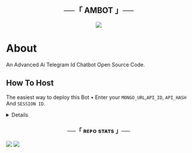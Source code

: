 <h2 align="center">
    ──「 AMBOT 」──
</h2>
<p align="center">
  <img src="https://telegra.ph/file/00eb565274ccbffcf149d.jpg">
</p>

<h3 align="center">

# About
An Advanced Ai Telegram Id Chatbot Open Source Code.

## How To Host
The easiest way to deploy this Bot
• Enter your ```MONGO_URL```,```API_ID```,  ```API_HASH``` And ```SESSION ID```.

<details>
<h4> ɢᴇɴᴇʀᴀᴛᴇ sᴇssɪᴏɴ ᴠɪᴀ ᴛᴇʟᴇɢʀᴀᴍ sᴛʀɪɴɢ-ɢᴇɴ ʙᴏᴛ: </h4>    
<p><a href="https://telegram.dog/ssgenrobot"><img src="https://img.shields.io/badge/TG%20String%20Gen%20Bot-blueviolet?style=for-the-badge&logo=appveyor" width="200""/></a></p>
### Deploy To Heroku 🚀
<p align="center"><a href="https://dashboard.heroku.com/new?template=https://github.com/AbhiModszYT/UserBot"> <img src="https://img.shields.io/badge/Deploy%20To%20Heroku-black?style=for-the-badge&logo=heroku" width="220" height="38.45"/></a></p>
 
## 𝗔𝗠𝗕𝗢𝗧
<p align="center"><a href="https://t.me/AM_YTBott"> <img src="https://img.shields.io/badge/Contact%20Me-black?style=for-the-badge&logo=Telegram" width="200" height="38.45"/></a></p>

## 𝗖𝗵𝗮𝗻𝗻𝗲𝗹 𝗔𝗻𝗱 𝗦𝘂𝗽𝗽𝗼𝗿𝘁
<p align="center"><a href="https://t.me/AM_YTSupport"> <img src="https://img.shields.io/badge/Support%20Group-black?style=for-the-badge&logo=Telegram" width="220" height="38.5"/></a></p>
<p align="center"><a href="https://t.me/AbhiModszYT_Return"> <img src="https://img.shields.io/badge/Support%20Channel-black?style=for-the-badge&logo=Telegram" width="220" height="38.5"/></a></p>
</details>
<h3 align="center">──「 ʀᴇᴘᴏ sᴛᴀᴛs 」──</h3>
<a href="https://github.com/AbhiModszYT/UserBot"><img src="https://github-readme-stats.vercel.app/api/pin/?username=AbhiModszYT&repo=UserBot&theme=chartreuse-dark"></a>



<img src="https://user-images.githubusercontent.com/73097560/115834477-dbab4500-a447-11eb-908a-139a6edaec5c.gif">
